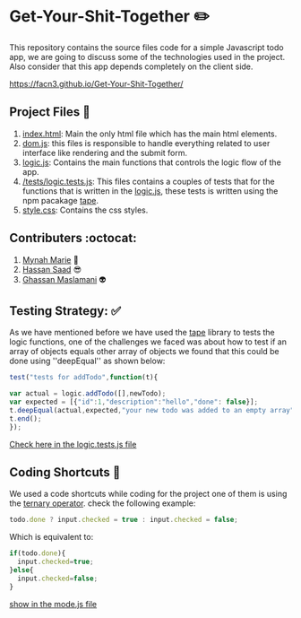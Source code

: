 # Get-Your-Shit-Together :pencil2:

This repository  contains the source files code for a simple Javascript todo app, we are going to discuss some of the technologies used in the project. Also consider that this app depends completely on the client side.

 https://facn3.github.io/Get-Your-Shit-Together/
 
 
##  Project Files   :open_file_folder:

 1. [index.html](https://github.com/FACN3/Get-Your-Shit-Together/blob/master/index.html): Main the only html file which has the main html elements.
 1. [dom.js](https://github.com/FACN3/Get-Your-Shit-Together/blob/master/dom.js): this files is responsible to handle everything related to user interface like rendering and the submit form.    
 1. [logic.js](https://github.com/FACN3/Get-Your-Shit-Together/blob/master/logic.js): Contains the main functions that controls the logic flow of the app.
 1. [/tests/logic.tests.js](https://github.com/FACN3/Get-Your-Shit-Together/blob/master/tests/logic.tests.js): This files contains a couples of tests that for the functions that is written in the [logic.js](https://github.com/FACN3/Get-Your-Shit-Together/blob/master/logic.js), these tests is written using the npm pacakage [tape](https://www.npmjs.com/package/tape).
 1. [style.css](https://github.com/FACN3/Get-Your-Shit-Together/blob/master/style.css): Contains the css styles.

## Contributers :octocat:


  1. [Mynah Marie](https://github.com/MynahMarie)       :musical_note:
  1. [Hassan Saad](https://github.com/ghassanmas)       :sunglasses:
  1. [Ghassan Maslamani](https://github.com/hasansaad1) :alien:


## Testing Strategy: :white_check_mark:


  As we have mentioned before we have used the [tape](https://www.npmjs.com/package/tape) library to tests the logic functions, one of the challenges we faced was about how to test if an array of objects equals other array of objects we found that this could be done using ''deepEqual'' as shown below:
  ```javascript
test("tests for addTodo",function(t){

  var actual = logic.addTodo([],newTodo);
  var expected = [{"id":1,"description":"hello","done": false}];
  t.deepEqual(actual,expected,"your new todo was added to an empty array");
  t.end();
});
```
[Check here in the logic.tests.js file](https://github.com/FACN3/Get-Your-Shit-Together/blob/master/tests/logic.tests.js#L9-L15)


## Coding Shortcuts :turtle:

  We used a code shortcuts while coding for the project one of them is using the [ternary operator](https://developer.mozilla.org/en-US/docs/Web/JavaScript/Reference/Operators/Conditional_Operator). check the following example:

  ```javascript
  todo.done ? input.checked = true : input.checked = false;
```
Which is equivalent to:

```javascript
if(todo.done){
  input.checked=true;
}else{
  input.checked=false;
}
```
[show in the mode.js file](https://github.com/FACN3/Get-Your-Shit-Together/blob/master/dom.js#L30-L35)
